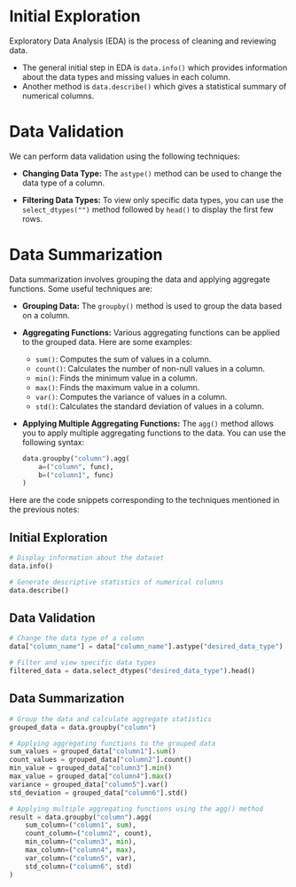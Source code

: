 ﻿# Initial Exploration

Exploratory Data Analysis (EDA) is the process of cleaning and reviewing data.

- The general initial step in EDA is `data.info()` which provides information about the data types and missing values in each column.
- Another method is `data.describe()` which gives a statistical summary of numerical columns.

# Data Validation
We can perform data validation using the following techniques:

- **Changing Data Type:** The `astype()` method can be used to change the data type of a column.

- **Filtering Data Types:** To view only specific data types, you can use the `select_dtypes("")` method followed by `head()` to display the first few rows.

# Data Summarization
Data summarization involves grouping the data and applying aggregate functions. Some useful techniques are:

- **Grouping Data:** The `groupby()` method is used to group the data based on a column.

- **Aggregating Functions:** Various aggregating functions can be applied to the grouped data. Here are some examples:
  - `sum()`: Computes the sum of values in a column.
  - `count()`: Calculates the number of non-null values in a column.
  - `min()`: Finds the minimum value in a column.
  - `max()`: Finds the maximum value in a column.
  - `var()`: Computes the variance of values in a column.
  - `std()`: Calculates the standard deviation of values in a column.

- **Applying Multiple Aggregating Functions:** The `agg()` method allows you to apply multiple aggregating functions to the data. You can use the following syntax:
  ```python
  data.groupby("column").agg(
      a=("column", func),
      b=("column1", func)
  )
  ```

Here are the code snippets corresponding to the techniques mentioned in the previous notes:

## Initial Exploration

```python
# Display information about the dataset
data.info()

# Generate descriptive statistics of numerical columns
data.describe()
```

## Data Validation

```python
# Change the data type of a column
data["column_name"] = data["column_name"].astype("desired_data_type")

# Filter and view specific data types
filtered_data = data.select_dtypes("desired_data_type").head()
```

## Data Summarization

```python
# Group the data and calculate aggregate statistics
grouped_data = data.groupby("column")

# Applying aggregating functions to the grouped data
sum_values = grouped_data["column1"].sum()
count_values = grouped_data["column2"].count()
min_value = grouped_data["column3"].min()
max_value = grouped_data["column4"].max()
variance = grouped_data["column5"].var()
std_deviation = grouped_data["column6"].std()

# Applying multiple aggregating functions using the agg() method
result = data.groupby("column").agg(
    sum_column=("column1", sum),
    count_column=("column2", count),
    min_column=("column3", min),
    max_column=("column4", max),
    var_column=("column5", var),
    std_column=("column6", std)
)
```
